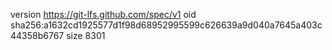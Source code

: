 version https://git-lfs.github.com/spec/v1
oid sha256:a1632cd1925577d1f98d68952995599c626639a9d040a7645a403c44358b6767
size 8301
